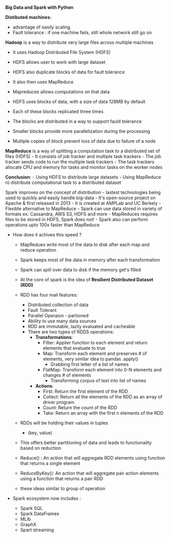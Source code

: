 **Big Data and Spark with Python**

**Distibuted machines:** 
 - advantage of easily scaling
 - Fault tolerance : if one machine fails, still whole network still go on
  
  **Hadoop** is a way to distribute very large files across multiple machines
  - It uses Hadoop Distributed File System (HDFS)
  - HDFS allows user to work with large dataset
  - HDFS also duplicate blocks of data for fault tolerance 
  - It also then uses MapReduce 
  - Mapreduces allows computations on that data 

  - HDFS uses blocks of data, with a size of data 128MB by default
  - Each of these blocks replicated three times 
  - The blocks are distributed in a way to support fauld tolerance 
  - Smaller blocks provide more parallelization during the processing 
  - Mulitple copies of block prevent loss of data due to failure of a node 
  
**MapReduce** is a way of splitting a computation task to a distributed set of files (HDFS)
    - It consists of job tracker and multiple task trackers 
    - The job tracker sends code to run the multiple task trackers
    - The task trackers allocate CPU and memory for tasks and monitor tasks on the worker nodes 

**Conclusion**: 
    - Using HDFS to distribute large datasets
    - Using MapReduce ro distribute computational task to a distributed dataset 
  
Spark improves on the concept of distribution 
    - lastest technologies being used to quickly and easily handle big-data
    - It's open-source project on Apache & first released in 2013 
    - It is created at AMPLab and UC Berkely
    - Flexible alternative to MapReduce
    - Spark can use data stored in variety of formats ex: Cassandra, AWS S3, HDFS and more
    - MapReduces requires files to be stored in HDFS, Spark does not!
    - Spark also can perform operations upto 100x faster than MapReduce 
  - How does it achives this speed ?
    - MapRedues write most of the data to disk after each map and reduce operation
    - Spark keeps most of the data in memory after each transformation 
    - Spark can spill over data to disk if the memory get's filled 

    - At the core of spark is the idea of **Resilient Distributed Dataset (RDD)**
    - RDD has four mail features: 
      - Distributed collection of data 
      - Fault Tolerant 
      - Parallel Operaion - partioned 
      - Ability to use many data sources
      - RDD are immutable, lazily evaluated and cacheable 
      - There are two types of RDDS operations:
        - **Transformations**:
          - Filter: Applier function to each element and return elements that evaluate to true  
          - Map: Transform each element and preserves # of elements, very similar idea to pandas .apply()
            - Grabbing first letter of a list of names 
          - FlatMap: Transform each element into 0-N elements and changes # of elements 
            - Transforming corpus of text into list of names 
        - **Actions**:
          - First: Return the first element of the RDD 
          - Collect: Return all the elements of the RDD as an array of driver program 
          - Count: Return the count of the RDD
          - Take: Return an array with the first n elements of the RDD 


    - RDDs will be holding their values in tuples 
      - (key, value)
    - This offers better partitioning of data and leads to functionality based on reduction 
    - Reduce() : An action that will aggregate RDD elements using function that returns a single element 
    - ReduceByKey(): An action that will aggregate pair action elements using a function that returns a pair RDD
    - these ideas similar to group of operation 

- Spark ecosystem now includes : 
  - Spark SQL 
  - Spark DataFrames 
  - MLib
  - GraphX
  - Spart streaming 

  
